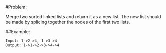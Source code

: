 #Problem:

Merge two sorted linked lists and return it as a new list. The new list should be made by splicing together the nodes of the first two lists.

##Example:

	Input: 1->2->4, 1->3->4  
	Output: 1->1->2->3->4->4  
